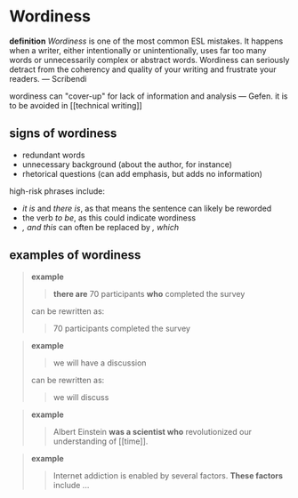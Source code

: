 # Wordiness

**definition** _Wordiness_ is one of the most common ESL mistakes. It happens when a writer, either intentionally or unintentionally, uses far too many words or unnecessarily complex or abstract words. Wordiness can seriously detract from the coherency and quality of your writing and frustrate your readers. &mdash; Scribendi

wordiness can "cover-up" for lack of information and analysis &mdash; Gefen. it is to be avoided in [[technical writing]]

## signs of wordiness

- redundant words
- unnecessary background (about the author, for instance)
- rhetorical questions (can add emphasis, but adds no information)

high-risk phrases include:

- _it is_ and _there is_, as that means the sentence can likely be reworded
- the verb _to be_, as this could indicate wordiness
- _, and this_ can often be replaced by _, which_

## examples of wordiness

> **example**
>
> > **there are** 70 participants **who** completed the survey
>
> can be rewritten as:
>
> > 70 participants completed the survey

> **example**
>
> > we will have a discussion
>
> can be rewritten as:
>
> > we will discuss

> **example**
>
> > Albert Einstein **was a scientist who** revolutionized our understanding of [[time]].

> **example**
>
> > Internet addiction is enabled by several factors. **These factors** include ...
